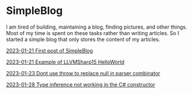 # SimpleBlog

I am tired of building, maintaining a blog, finding pictures, and other things. Most of my time is spent on these tasks rather than writing articles. So I started a simple blog that only stores the content of my articles.

[2023-01-21 First post of SimpleBlog](post/2023-01-21-First-post-of-SimpleBlog.md)

[2023-01-21 Example of LLVMSharp15 HelloWorld](post/2023-01-21-Example-of-LLVMSharp15-HelloWorld.md)

[2023-01-23 Dont use throw to replace null in parser combinator](post/2023-01-23-Dont-use-throw-to-replace-null-in-parser-combinator.md)

[2023-01-28 Type inference not working in the C# constructor](post/2023-01-28-Type-inference-not-working-in-csharp-constructor.md)




















